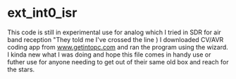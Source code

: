 # ext_int0_isr
This code is still in experimental use for analog which I tried in SDR for air band reception "They told me I've crossed the line )
I downloaded CV/AVR coding app from www.getintopc.com and ran the program using the wizard. I kinda new what I was doing and hope this file comes in handy use or futher use for anyone needing to get out of their same old box and reach for the stars.
